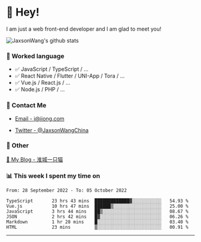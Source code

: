 # 👋 Hey!

I am just a web front-end developer and I am glad to meet you!

![JaxsonWang's github stats](https://github-readme-stats.vercel.app/api?username=JaxsonWang&&show_icons=true&&title_color=1abc9c&&icon_color=1abc9c)


### 📝 Worked language

- ✅ JavaScript / TypeScript / ...
- ✅ React Native / Flutter / UNI-App / Tora / ...
- ✅ Vue.js / React.js / ...
- ✅ Node.js / PHP / ...

### 📮 Contact Me

- [Email - i@iiong.com](mailto:i@iiong.com)

- [Twitter - @JaxsonWangChina](https://twitter.com/JaxsonWangChina)

### 🤪 Other

[📌 My Blog - 淮城一只猫](https://iiong.com)

### 📊 This week I spent my time on

<!--START_SECTION:waka-->

```text
From: 28 September 2022 - To: 05 October 2022

TypeScript       23 hrs 43 mins  █████████████▓░░░░░░░░░░░   54.93 %
Vue.js           10 hrs 47 mins  ██████▒░░░░░░░░░░░░░░░░░░   25.00 %
JavaScript       3 hrs 44 mins   ██▒░░░░░░░░░░░░░░░░░░░░░░   08.67 %
JSON             2 hrs 42 mins   █▓░░░░░░░░░░░░░░░░░░░░░░░   06.26 %
Markdown         1 hr 28 mins    █░░░░░░░░░░░░░░░░░░░░░░░░   03.40 %
HTML             23 mins         ▒░░░░░░░░░░░░░░░░░░░░░░░░   00.91 %
```

<!--END_SECTION:waka-->

---
